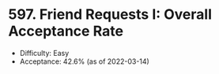 # 597. Friend Requests I: Overall Acceptance Rate
- Difficulty: Easy
- Acceptance: 42.6% (as of 2022-03-14)
